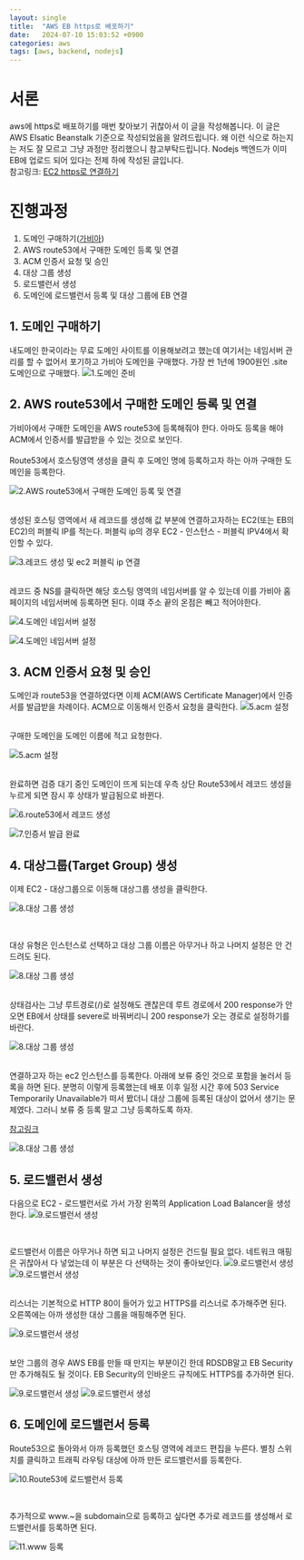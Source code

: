```yaml
---
layout: single
title:  "AWS EB https로 배포하기"
date:   2024-07-10 15:03:52 +0900
categories: aws
tags: [aws, backend, nodejs]
---
```

# 서론
aws에 https로 배포하기를 매번 찾아보기 귀찮아서 이 글을 작성해봅니다. 이 글은 AWS Elsatic Beanstalk 기준으로 작성되었음을 알려드립니다. 왜 이런 식으로 하는지는 저도 잘 모르고 그냥 과정만 정리했으니 참고부탁드립니다. Nodejs 백엔드가 이미 EB에 업로드 되어 있다는 전제 하에 작성된 글입니다.
<br> 참고링크: [EC2 https로 연결하기](https://velog.io/@server30sopt/EC2-HTTPS%EB%A1%9C-%EC%97%B0%EA%B2%B0%ED%95%98%EA%B8%B0)

# 진행과정
1. 도메인 구매하기([가비아](https://www.gabia.com/))
2. AWS route53에서 구매한 도메인 등록 및 연결
3. ACM 인증서 요청 및 승인
4. 대상 그룹 생성
5. 로드밸런서 생성
6. 도메인에 로드밸런서 등록 및 대상 그룹에 EB 연결
   
## 1. 도메인 구매하기
내도메인 한국이라는 무료 도메인 사이트를 이용해보려고 했는데 여기서는 네임서버 관리를 할 수 없어서 포기하고 가비아 도메인을 구매했다. 가장 싼 1년에 1900원인 .site 도메인으로 구매했다.
![1.도메인 준비](../assets/1.png)

## 2. AWS route53에서 구매한 도메인 등록 및 연결
가비아에서 구매한 도메인을 AWS route53에 등록해줘야 한다. 아마도 등록을 해야 ACM에서 인증서를 발급받을 수 있는 것으로 보인다.
<br><br>
Route53에서 호스팅영역 생성을 클릭 후 도메인 명에 등록하고자 하는 아까 구매한 도메인을 등록한다.

![2.AWS route53에서 구매한 도메인 등록 및 연결](../assets/2024-07-10-1/2.png)

<br>
생성된 호스팅 영역에서 새 레코드를 생성해 값 부분에 연결하고자하는 EC2(또는 EB의 EC2)의 퍼블릭 IP를 적는다. 퍼블릭 ip의 경우 EC2 - 인스턴스 - 퍼블릭 IPV4에서 확인할 수 있다.

![3.레코드 생성 및 ec2 퍼블릭 ip 연결](../assets/2024-07-10-1/3.png)

<br>
레코드 중 NS를 클릭하면 해당 호스팅 영역의 네임서버를 알 수 있는데 이를 가비아 홈페이지의 네임서버에 등록하면 된다. 이떄 주소 끝의 온점은 빼고 적어야한다.

![4.도메인 네임서버 설정](../assets/2024-07-10-1/4_1.png)

![4.도메인 네임서버 설정](../assets/2024-07-10-1/4_2.png)


## 3. ACM 인증서 요청 및 승인
도메인과 route53을 연결하였다면 이제 ACM(AWS Certificate Manager)에서 인증서를 발급받을 차례이다. ACM으로 이동해서 인증서 요청을 클릭한다.
![5.acm 설정](../assets/2024-07-10-1/5_1.png)

<br>
구매한 도메인을 도메인 이름에 적고 요청한다.

![5.acm 설정](../assets/2024-07-10-1/5_2.png)

<br>
완료하면 검증 대기 중인 도메인이 뜨게 되는데 우측 상단 Route53에서 레코드 생성을 누르게 되면 잠시 후 상태가 발급됨으로 바뀐다.

![6.route53에서 레코드 생성](../assets/2024-07-10-1/6.png)

![7.인증서 발급 완료](../assets/2024-07-10-1/7.png)

## 4. 대상그룹(Target Group) 생성
이제 EC2 - 대상그룹으로 이동해 대상그룹 생성을 클릭한다.

![8.대상 그룹 생성](../assets/2024-07-10-1/8_1.png)

<br>

대상 유형은 인스턴스로 선택하고 대상 그룹 이름은 아무거나 하고 나머지 설정은 안 건드려도 된다.

![8.대상 그룹 생성](../assets/2024-07-10-1/8_2.png)

<br>
상태검사는 그냥 루트경로(/)로 설정해도 괜찮은데 루트 경로에서 200 response가 안오면 EB에서 상태를 severe로 바꿔버리니 200 response가 오는 경로로 설정하기를 바란다.

![8.대상 그룹 생성](../assets/2024-07-10-1/8_3.png)

<br>
연결하고자 하는 ec2 인스턴스를 등록한다. 아래에 보류 중인 것으로 포함을 눌러서 등록을 하면 된다. 분명히 이렇게 등록했는데 배포 이후 일정 시간 후에 503 Service Temporarily Unavailable가 떠서 봤더니 대상 그룹에 등록된 대상이 없어서 생기는 문제였다. 그러니 보류 중 등록 말고 그냥 등록하도록 하자.

[참고링크](https://samtao.tistory.com/56)

![8.대상 그룹 생성](../assets/2024-07-10-1/8_4.png)

## 5. 로드밸런서 생성
다음으로 EC2 - 로드밸런서로 가서 가장 왼쪽의 Application Load Balancer을 생성한다.
![9.로드밸런서 생성](../assets/2024-07-10-1/9_1.png)

<br>

로드밸런서 이름은 아무거나 하면 되고 나머지 설정은 건드릴 필요 없다. 네트워크 매핑은 귀찮아서 다 넣었는데 이 부분은 다 선택하는 것이 좋아보인다.
![9.로드밸런서 생성](../assets/2024-07-10-1/9_2.png)
![9.로드밸런서 생성](../assets/2024-07-10-1/9_3.png)

<br>
리스너는 기본적으로 HTTP 80이 들어가 있고 HTTPS를 리스너로 추가해주면 된다. 오른쪽에는 아까 생성한 대상 그룹을 매핑해주면 된다.

![9.로드밸런서 생성](../assets/2024-07-10-1/9_4.png)

<br>
보안 그룹의 경우 AWS EB를 만들 때 만지는 부분이긴 한데 RDSDB말고 EB Security만 추가해줘도 될 것이다. EB Security의 인바운드 규칙에도 HTTPS를 추가하면 된다.

![9.로드밸런서 생성](../assets/2024-07-10-1/9_5.png)
![9.로드밸런서 생성](../assets/2024-07-10-1/9_6.png)

## 6. 도메인에 로드밸런서 등록
Route53으로 돌아와서 아까 등록했던 호스팅 영역에 레코드 편집을 누른다. 별칭 스위치를 클릭하고 트래픽 라우팅 대상에 아까 만든 로드밸런서를 등록한다. 

![10.Route53에 로드밸런서 등록](../assets/2024-07-10-1/10_2.png)

<br>

추가적으로 www.~을 subdomain으로 등록하고 싶다면 추가로 레코드를 생성해서 로드밸런서를 등록하면 된다.

![11.www 등록](../assets/2024-07-10-1/11.png)







